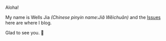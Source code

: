 
Aloha!

My name is Wells Jia *(Chinese pinyin name:Jiǎ Wěichuān)* and the [Issues](https://github.com/wellls/blog/issues) here are where I blog.

Glad to see you. 🙂 
